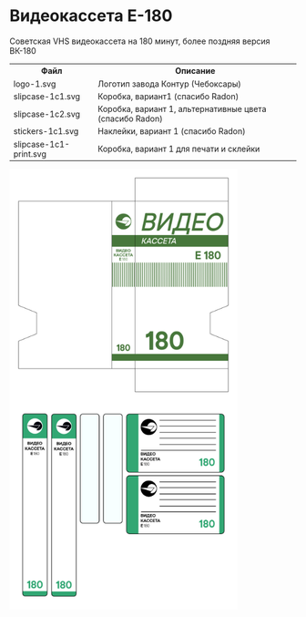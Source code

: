 # Видеокассета E-180
Советская VHS видеокассета на 180 минут, более поздняя версия ВК-180

<table>
  <tr>
    <th>Файл</th>
    <th>Описание</th>
  </tr>
    <td>logo-1.svg</td>
    <td>Логотип завода Контур (Чебоксары)</td>
  </tr>
  <tr>
    <td>slipcase-1c1.svg</td>
    <td>Коробка, вариант1 (спасибо Radon)</td>
  </tr>
  <tr>
    <td>slipcase-1c2.svg</td>
    <td>Коробка, вариант 1, альтернативные цвета (спасибо Radon)</td>
  </tr>
  <tr>
    <td>stickers-1c1.svg</td>
    <td>Наклейки, вариант 1 (спасибо Radon)</td>
  </tr>
  <tr>
    <td>slipcase-1c1-print.svg</td>
    <td>Коробка, вариант 1 для печати и склейки</td>
  </tr>
</table>

<img align="left" width="400" src="https://raw.githubusercontent.com/fire0shadow/E180/master/slipcase-1c1.png">
<img align="left" width="400" src="https://raw.githubusercontent.com/fire0shadow/E180/master/stickers-1c1.png">
